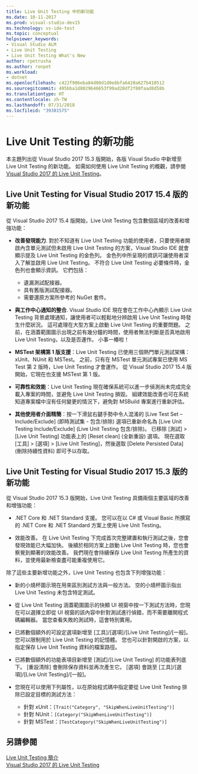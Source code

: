 ```yaml
---
title: Live Unit Testing 中的新功能
ms.date: 10-11-2017
ms.prod: visual-studio-dev15
ms.technology: vs-ide-test
ms.topic: conceptual
helpviewer_keywords:
- Visual Studio ALM
- Live Unit Testing
- Live Unit Testing What's New
author: rpetrusha
ms.author: ronpet
ms.workload:
- dotnet
ms.openlocfilehash: c422f906eba84d00d1d0e8bfa6420a627b410512
ms.sourcegitcommit: 495bba1d8029646653f99ad20df2f80faad8d58b
ms.translationtype: HT
ms.contentlocale: zh-TW
ms.lasthandoff: 07/31/2018
ms.locfileid: "39381575"
---
```

# <a name="whats-new-in-live-unit-testing"></a>Live Unit Testing 的新功能

本主題列出從 Visual Studio 2017 15.3 版開始，各版 Visual Studio 中新增至 Live Unit Testing 的新功能。 如需如何使用 Live Unit Testing 的概觀，請參閱 [Visual Studio 2017 的 Live Unit Testing](live-unit-testing.md)。

## <a name="whats-new-in-live-unit-testing-for-visual-studio-2017-version-154"></a>Live Unit Testing for Visual Studio 2017 15.4 版的新功能

從 Visual Studio 2017 15.4 版開始，Live Unit Testing 包含數個區域的改善和增強功能：

- **改善發現能力**. 對於不知道有 Live Unit Testing 功能的使用者，只要使用者開啟內含單元測試但未啟用 Live Unit Testing 的方案，Visual Studio IDE 就會顯示提及 Live Unit Testing 的金色列。 金色列中所呈現的資訊可讓使用者深入了解並啟用 Live Unit Testing。 不符合 Live Unit Testing 必要條件時，金色列也會顯示資訊。 它們包括：

   - 遺漏測試配接器。
   - 具有舊版測試配接器。
   - 需要還原方案所參考的 NuGet 套件。 

- **與工作中心通知的整合**. Visual Studio IDE 現在會在工作中心內顯示 Live Unit Testing 背景處理通知，讓使用者可以輕鬆地分辨啟用 Live Unit Testing 時發生什麼狀況。 這可處理在大型方案上啟動 Live Unit Testing 的重要問題。 之前，在涵蓋範圍圖示出現之前有幾分鐘的時間，使用者無法判斷是否真地啟用 Live Unit Testing，以及是否運作。 小事一樁啦！

- **MSTest 架構第 1 版支援**：Live Unit Testing 已使用三個熱門單元測試架構：xUnit、NUnit 和 MSTest。 之前，只有在 MSTest 單元測試專案已使用 MS Test 第 2 版時，Live Unit Testing 才會運作。 從 Visual Studio 2017 15.4 版開始，它現在也支援 MSTest 第 1 版。 

- **可靠性和效能**：Live Unit Testing 現在確保系統可以進一步偵測尚未完成完全載入專案的時間，並避免 Live Unit Testing 損毀。 組建效能改善也可在系統知道專案檔中沒有任何變更的情況下，避免對 MSBuild 專案進行重新評估。  

- **其他使用者介面精簡**：按一下滑鼠右鍵手勢中令人混淆的 [Live Test Set – Include/Exclude] (即時測試集 - 包含/排除) 選項已重新命名為 [Live Unit Testing Include/Exclude] (Live Unit Testing 包含/排除)。 已移除 [測試] > [Live Unit Testing] 功能表上的 [Reset clean] \(全新重設\) 選項。 現在選取 [工具] > [選項] > [Live Unit Testing]，然後選取 [Delete Persisted Data] \(刪除持續性資料\) 即可予以存取。

## <a name="whats-new-in-live-unit-testing-for-visual-studio-2017-version-153"></a>Live Unit Testing for Visual Studio 2017 15.3 版的新功能

從 Visual Studio 2017 15.3 版開始，Live Unit Testing 具備兩個主要區域的改善和增強功能：

- .NET Core 和 .NET Standard 支援。 您可以在以 C# 或 Visual Basic 所撰寫的 .NET Core 和 .NET Standard 方案上使用 Live Unit Testing。
 
-  效能改善。 在 Live Unit Testing 下完成首次完整建置和執行測試之後，您會發現效能已大幅加快。 後續於相同方案上啟動 Live Unit Testing 時，您也會察覺到顯著的效能改善。 我們現在會持續保存 Live Unit Testing 所產生的資料，並使用最新檢查盡可能重複使用它。 
 
除了這些主要新增功能之外，Live Unit Testing 也包含下列增強功能： 

- 新的小燒杯圖示現在用來區別測試方法與一般方法。 空的小燒杯圖示指出 Live Unit Testing 未包含特定測試。 

- 從 Live Unit Testing 涵蓋範圍圖示的快顯 UI 視窗中按一下測試方法時，您現在可以選擇立即從 UI 視窗的該內容中針對測試進行偵錯，而不需要離開程式碼編輯器。 當您查看失敗的測試時，這會特別實用。  

- 已將數個額外的可設定選項新增至 [工具]/[選項]/[Live Unit Testing]/[一般]。 您可以限制用於 Live Unit Testing 的記憶體。 您也可以針對開啟的方案，以指定保存 Live Unit Testing 資料的檔案路徑。 

- 已將數個額外的功能表項目新增至 [測試]/[Live Unit Testing] 的功能表列底下。 [重設清除] 會刪除保存資料並再次產生它。 [選項] 會跳至 [工具]/[選項]/[Live Unit Testing]/[一般]。
  
- 您現在可以使用下列屬性，以在原始程式碼中指定要從 Live Unit Testing 排除已設定目標的測試方法：
   - 針對 xUnit：`[Trait("Category", "SkipWhenLiveUnitTesting")]`
   - 針對 NUnit：`[Category("SkipWhenLiveUnitTesting")]`
   - 針對 MSTest：`[TestCategory("SkipWhenLiveUnitTesting")]`

## <a name="see-also"></a>另請參閱
[Live Unit Testing 簡介](live-unit-testing-intro.md)   
[Visual Studio 2017 的 Live Unit Testing](live-unit-testing.md)

